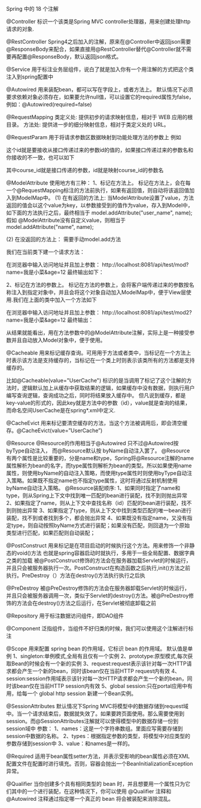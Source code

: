 Spring 中的 18 个注解

@Controller
标识一个该类是Spring MVC controller处理器，用来创建处理http请求的对象.


@RestController
Spring4之后加入的注解，原来在@Controller中返回json需要@ResponseBody来配合，如果直接用@RestController替代@Controller就不需要再配置@ResponseBody，默认返回json格式。


@Service
用于标注业务层组件，说白了就是加入你有一个用注解的方式把这个类注入到spring配置中

@Autowired
用来装配bean，都可以写在字段上，或者方法上。
默认情况下必须要求依赖对象必须存在，如果要允许null值，可以设置它的required属性为false，例如：@Autowired(required=false)

@RequestMapping
类定义处: 提供初步的请求映射信息，相对于 WEB 应用的根目录。
方法处: 提供进一步的细分映射信息，相对于类定义处的 URL。

@RequestParam
用于将请求参数区数据映射到功能处理方法的参数上
例如

这个id就是要接收从接口传递过来的参数id的值的，如果接口传递过来的参数名和你接收的不一致，也可以如下

其中course_id就是接口传递的参数，id就是映射course_id的参数名

@ModelAttribute
使用地方有三种：
1、标记在方法上。
标记在方法上，会在每一个@RequestMapping标注的方法前执行，如果有返回值，则自动将该返回值加入到ModelMap中。
(1) 在有返回的方法上:
当ModelAttribute设置了value，方法返回的值会以这个value为key，以参数接受到的值作为value，存入到Model中，如下面的方法执行之后，最终相当于 model.addAttribute("user_name", name);假如 @ModelAttribute没有自定义value，则相当于
model.addAttribute("name", name);

(2) 在没返回的方法上：
需要手动model.add方法

我们在当前类下建一个请求方法：

在浏览器中输入访问地址并且加上参数：
http://localhost:8081/api/test/mod?name=我是小菜&age=12
最终输出如下：

2、标记在方法的参数上。
标记在方法的参数上，会将客户端传递过来的参数按名称注入到指定对象中，并且会将这个对象自动加入ModelMap中，便于View层使用.我们在上面的类中加入一个方法如下

在浏览器中输入访问地址并且加上参数：
http://localhost:8081/api/test/mod2?name=我是小菜&age=12
最终输出：

从结果就能看出，用在方法参数中的@ModelAttribute注解，实际上是一种接受参数并且自动放入Model对象中，便于使用。

@Cacheable
用来标记缓存查询。可用用于方法或者类中，当标记在一个方法上时表示该方法是支持缓存的，当标记在一个类上时则表示该类所有的方法都是支持缓存的。


比如@Cacheable(value="UserCache") 标识的是当调用了标记了这个注解的方法时，逻辑默认加上从缓存中获取结果的逻辑，如果缓存中没有数据，则执行用户编写查询逻辑，查询成功之后，同时将结果放入缓存中。
但凡说到缓存，都是key-value的形式的，因此key就是方法中的参数（id），value就是查询的结果，而命名空间UserCache是在spring*.xml中定义.


@CacheEvict
用来标记要清空缓存的方法，当这个方法被调用后，即会清空缓存。@CacheEvict(value=”UserCache”)




@Resource
@Resource的作用相当于@Autowired
只不过@Autowired按byType自动注入，
而@Resource默认按 byName自动注入罢了。
@Resource有两个属性是比较重要的，分是name和type，Spring将@Resource注解的name属性解析为bean的名字，而type属性则解析为bean的类型。所以如果使用name属性，则使用byName的自动注入策略，而使用type属性时则使用byType自动注入策略。如果既不指定name也不指定type属性，这时将通过反射机制使用byName自动注入策略。
@Resource装配顺序:
1、如果同时指定了name和type，则从Spring上下文中找到唯一匹配的bean进行装配，找不到则抛出异常
2、如果指定了name，则从上下文中查找名称（id）匹配的bean进行装配，找不到则抛出异常
3、如果指定了type，则从上下文中找到类型匹配的唯一bean进行装配，找不到或者找到多个，都会抛出异常
4、如果既没有指定name，又没有指定type，则自动按照byName方式进行装配；如果没有匹配，则回退为一个原始类型进行匹配，如果匹配则自动装配；

@PostConstruct
用来标记是在项目启动的时候执行这个方法。用来修饰一个非静态的void()方法
也就是spring容器启动时就执行，多用于一些全局配置、数据字典之类的加载
被@PostConstruct修饰的方法会在服务器加载Servlet的时候运行，并且只会被服务器执行一次。PostConstruct在构造函数之后执行,init()方法之前执行。PreDestroy（）方法在destroy()方法执行执行之后执

@PreDestroy
被@PreDestroy修饰的方法会在服务器卸载Servlet的时候运行，并且只会被服务器调用一次，类似于Servlet的destroy()方法。被@PreDestroy修饰的方法会在destroy()方法之后运行，在Servlet被彻底卸载之前

@Repository
用于标注数据访问组件，即DAO组件

@Component
泛指组件，当组件不好归类的时候，我们可以使用这个注解进行标注

@Scope
用来配置 spring bean 的作用域，它标识 bean 的作用域。
默认值是单例
1、singleton:单例模式,全局有且仅有一个实例
2、prototype:原型模式,每次获取Bean的时候会有一个新的实例
3、request:request表示该针对每一次HTTP请求都会产生一个新的bean，同时该bean仅在当前HTTP request内有效
4、session:session作用域表示该针对每一次HTTP请求都会产生一个新的bean，同时该bean仅在当前HTTP session内有效
5、global session:只在portal应用中有用，给每一个 global http session 新建一个Bean实例。

@SessionAttributes
默认情况下Spring MVC将模型中的数据存储到request域中。当一个请求结束后，数据就失效了。如果要跨页面使用。那么需要使用到session。而@SessionAttributes注解就可以使得模型中的数据存储一份到session域中
参数：
1、names：这是一个字符串数组。里面应写需要存储到session中数据的名称。
2、types：根据指定参数的类型，将模型中对应类型的参数存储到session中
3、value：和names是一样的。


@Required
适用于bean属性setter方法，并表示受影响的bean属性必须在XML配置文件在配置时进行填充。否则，容器会抛出一个BeanInitializationException异常。

@Qualifier
当你创建多个具有相同类型的 bean 时，并且想要用一个属性只为它们其中的一个进行装配，在这种情况下，你可以使用 @Qualifier 注释和 @Autowired 注释通过指定哪一个真正的 bean 将会被装配来消除混乱。